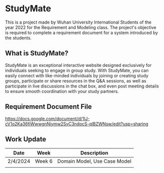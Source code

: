 # StudyMate
This is a project made by Wuhan University International Students of the year 2022 for the Requirement and Modeling class. 
The project's objective is required to complete a requirement document for a system introduced by the students. 

## What is StudyMate?
StudyMate is an exceptional interactive website designed exclusively for individuals seeking to engage in group study. With StudyMate, you can easily connect with like-minded individuals by joining or creating study groups, participate or share resources in the
Q&A sessions, as well as participate in live discussions in the chat box, and even post meeting details to ensure smooth coordination with your study partners.

## Requirement Document File
https://docs.google.com/document/d/1IJ-cV1o2Ka36fiWwwgnNiymw2SvC3ndocS-qIBZWNsw/edit?usp=sharing

## Work Update
| Date | Week | Description |
| ---- | --- | ------------------ |
| 2/4/2024 | Week 6 | Domain Model, Use Case Model |
|   | | |
